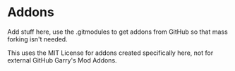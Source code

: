 # Addons
Add stuff here, use the .gitmodules to get addons from GitHub so that mass forking isn't needed.

This uses the MIT License for addons created specifically here, not for external GitHub Garry's Mod Addons.
